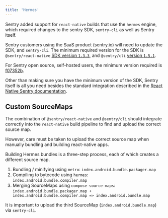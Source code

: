 ```yaml
---
title: 'Hermes'
---
```


Sentry added support for `react-native` builds that use the `hermes` engine, which required changes to the sentry SDK, `sentry-cli` as well as Sentry itself.

Sentry customers using the SaaS product (sentry.io) will need to update the SDK, and `sentry-cli`.
The minimum required version for the SDK is `@sentry/react-native` [SDK version `1.3.3`](https://github.com/getsentry/sentry-react-native/releases/tag/1.3.3),
and `@sentry/cli` [version `1.5.1`](https://github.com/getsentry/sentry-cli/releases/tag/1.51.1).

For Sentry open source, self-hosted users, the minimum version required is [f07352b](https://hub.docker.com/r/getsentry/sentry/tags?page=1&name=f07352b).

Other than making sure you have the minimum version of the SDK, Sentry itself is all you need besides the standard integration described in the [React Native Sentry documentation](/clients/react-native/).

## Custom SourceMaps

The combination of `@sentry/react-native` and `@sentry/cli` should integrate
correctly into the `react-native` build pipeline to find and upload the correct source map.

However, care must be taken to upload the correct source map when manually bundling and building react-native apps.

Building Hermes bundles is a three-step process, each of which creates a different
source map.

1. Bundling / minifying using `metro`: `index.android.bundle.packager.map`
2. Compiling to bytecode using `hermes`: `index.android.bundle.compiler.map`
3. Merging SourceMaps using `compose-source-maps`: `index.android.bundle.packager.map + index.android.bundle.compiler.map => index.android.bundle.map`

It is important to upload the third SourceMap (`index.android.bundle.map`)
via `sentry-cli`.
